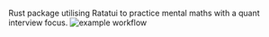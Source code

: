 Rust package utilising Ratatui to practice mental maths with a quant interview focus.
![example workflow](https://github.com/ajb-scout/quantgame/blob/main/.github/workflows/rust.yml/badge.svg)
